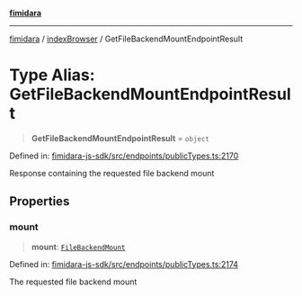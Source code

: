 [**fimidara**](../../README.md)

***

[fimidara](../../modules.md) / [indexBrowser](../README.md) / GetFileBackendMountEndpointResult

# Type Alias: GetFileBackendMountEndpointResult

> **GetFileBackendMountEndpointResult** = `object`

Defined in: [fimidara-js-sdk/src/endpoints/publicTypes.ts:2170](https://github.com/softkave/fimidara/blob/feac071900ab8644442d355e5cb5db9df2f34600/fimidara-js-sdk/src/endpoints/publicTypes.ts#L2170)

Response containing the requested file backend mount

## Properties

### mount

> **mount**: [`FileBackendMount`](FileBackendMount.md)

Defined in: [fimidara-js-sdk/src/endpoints/publicTypes.ts:2174](https://github.com/softkave/fimidara/blob/feac071900ab8644442d355e5cb5db9df2f34600/fimidara-js-sdk/src/endpoints/publicTypes.ts#L2174)

The requested file backend mount

